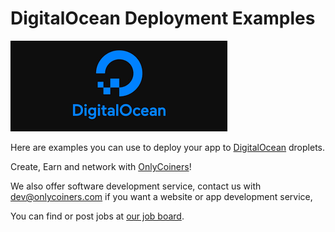 [OnlyCoiners]: https://www.onlycoiners.com
[OnlyCoiners Email]: mailto:dev@onlycoiners.com
[OnlyCoiners Job Board]: https://www.onlycoiners.com/jobs
[DigitalOcean]: https://m.do.co/c/e0d6be6820ed

# DigitalOcean Deployment Examples

![DigitalOcean](./images/DigitalOcean.png)

Here are examples you can use to deploy your app to [DigitalOcean] droplets.

Create, Earn and network with [OnlyCoiners]! 

We also offer software development service, contact us with [dev@onlycoiners.com][OnlyCoiners Email] if you want a website or app development service,

You can find or post jobs at [our job board][OnlyCoiners Job Board].